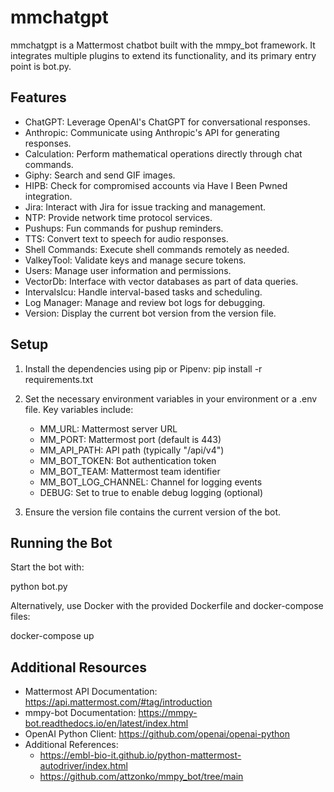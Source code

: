 # mmchatgpt

mmchatgpt is a Mattermost chatbot built with the mmpy_bot framework. It integrates multiple plugins to extend its functionality, and its primary entry point is bot.py.

## Features

- ChatGPT: Leverage OpenAI's ChatGPT for conversational responses.
- Anthropic: Communicate using Anthropic's API for generating responses.
- Calculation: Perform mathematical operations directly through chat commands.
- Giphy: Search and send GIF images.
- HIPB: Check for compromised accounts via Have I Been Pwned integration.
- Jira: Interact with Jira for issue tracking and management.
- NTP: Provide network time protocol services.
- Pushups: Fun commands for pushup reminders.
- TTS: Convert text to speech for audio responses.
- Shell Commands: Execute shell commands remotely as needed.
- ValkeyTool: Validate keys and manage secure tokens.
- Users: Manage user information and permissions.
- VectorDb: Interface with vector databases as part of data queries.
- IntervalsIcu: Handle interval-based tasks and scheduling.
- Log Manager: Manage and review bot logs for debugging.
- Version: Display the current bot version from the version file.

## Setup

1. Install the dependencies using pip or Pipenv:
   pip install -r requirements.txt

2. Set the necessary environment variables in your environment or a .env file. Key variables include:
   - MM_URL: Mattermost server URL
   - MM_PORT: Mattermost port (default is 443)
   - MM_API_PATH: API path (typically "/api/v4")
   - MM_BOT_TOKEN: Bot authentication token
   - MM_BOT_TEAM: Mattermost team identifier
   - MM_BOT_LOG_CHANNEL: Channel for logging events
   - DEBUG: Set to true to enable debug logging (optional)

3. Ensure the version file contains the current version of the bot.

## Running the Bot

Start the bot with:

   python bot.py

Alternatively, use Docker with the provided Dockerfile and docker-compose files:

   docker-compose up

## Additional Resources

- Mattermost API Documentation: https://api.mattermost.com/#tag/introduction
- mmpy-bot Documentation: https://mmpy-bot.readthedocs.io/en/latest/index.html
- OpenAI Python Client: https://github.com/openai/openai-python
- Additional References:
  - https://embl-bio-it.github.io/python-mattermost-autodriver/index.html
  - https://github.com/attzonko/mmpy_bot/tree/main
